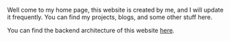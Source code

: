 Well come to my home page, this website is created by me, and I will update it frequently. You can find my projects, blogs, and some other stuff here.

You can find the backend architecture of this website [here](https://github.com/meowalien/homepage-cluster-config).

